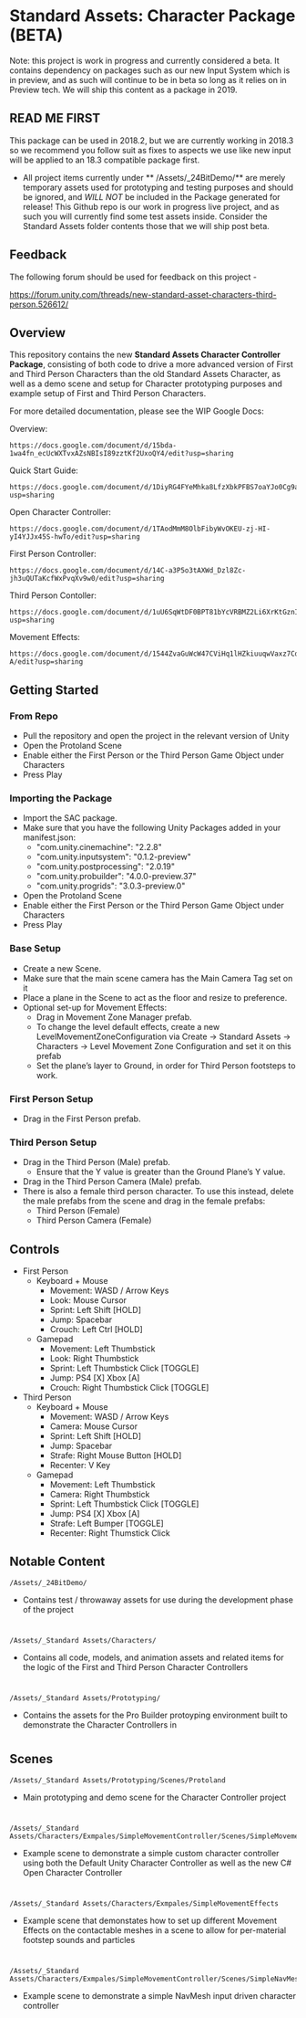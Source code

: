 # Standard Assets: Character Package (BETA)

Note: this project is work in progress and currently considered a beta. It contains dependency on packages such as our new Input System which is in preview, and as such will continue to be in beta so long as it relies on in Preview tech. We will ship this content as a package in 2019.

## READ ME FIRST

This package can be used in 2018.2, but we are currently working in 2018.3 so we recommend you follow suit as fixes to aspects we use like new input will be applied to an 18.3 compatible package first.

* All project items currently under ** /Assets/_24BitDemo/**  are merely temporary assets used for prototyping and testing purposes and should be ignored, and *WILL NOT* be included in the Package generated for release! This Github repo is our work in progress live project, and as such you will currently find some test assets inside. Consider the Standard Assets folder contents those that we will ship post beta.

## Feedback

The following forum should be used for feedback on this project -

https://forum.unity.com/threads/new-standard-asset-characters-third-person.526612/

## Overview

This repository contains the new **Standard Assets Character Controller Package**, consisting of both code to drive a more advanced version of First and Third Person Characters than the old Standard Assets Character, as well as a demo scene and setup for Character prototyping purposes and example setup of First and Third Person Characters.

For more detailed documentation, please see the WIP Google Docs:  

Overview:

	https://docs.google.com/document/d/15bda-1wa4fn_ecUcWXTvxAZsNBIsI89zztKf2UxoQY4/edit?usp=sharing

Quick Start Guide:

	https://docs.google.com/document/d/1DiyRG4FYeMhka8LfzXbkPFBS7oaYJo0Cg9asBbvYsDs/edit?usp=sharing

Open Character Controller:

	https://docs.google.com/document/d/1TAodMmM8OlbFibyWvOKEU-zj-HI-yI4YJJx45S-hwTo/edit?usp=sharing	

First Person Controller:

	https://docs.google.com/document/d/14C-a3P5o3tAXWd_Dzl8Zc-jh3uQUTaKcfWxPvqXv9w0/edit?usp=sharing

Third Person Contoller:

	https://docs.google.com/document/d/1uU6SqWtDF0BPT81bYcVRBMZ2Li6XrKtGznItrfH8hvc/edit?usp=sharing

Movement Effects:

	https://docs.google.com/document/d/1544ZvaGuWcW47CViHq1lHZkiuuqwVaxz7Cd4htyea-A/edit?usp=sharing	


## Getting Started

### From Repo
* Pull the repository and open the project in the relevant version of Unity
* Open the Protoland Scene
* Enable either the First Person or the Third Person Game Object under Characters
* Press Play

### Importing the Package
* Import the SAC package.
* Make sure that you have the following Unity Packages added in your manifest.json:
	* "com.unity.cinemachine": "2.2.8"
	* "com.unity.inputsystem": "0.1.2-preview"
	* "com.unity.postprocessing": "2.0.19"
	* "com.unity.probuilder": "4.0.0-preview.37"
	* "com.unity.progrids": "3.0.3-preview.0"
* Open the Protoland Scene
* Enable either the First Person or the Third Person Game Object under Characters
* Press Play
    
### Base Setup
* Create a new Scene.
* Make sure that the main scene camera has the Main Camera Tag set on it
* Place a plane in the Scene to act as the floor and resize to preference.
* Optional set-up for Movement Effects:
    * Drag in Movement Zone Manager prefab.
    * To change the level default effects, create a new LevelMovementZoneConfiguration via Create -> Standard Assets -> Characters -> Level Movement Zone Configuration and set it on this prefab
    * Set the plane’s layer to Ground, in order for Third Person footsteps to work.
    
### First Person Setup
* Drag in the First Person prefab.

### Third Person Setup
* Drag in the Third Person (Male) prefab.
    * Ensure that the Y value is greater than the Ground Plane’s Y value.
* Drag in the Third Person Camera (Male) prefab.
* There is also a female third person character. To use this instead, delete the male prefabs from the scene and drag in the female prefabs:
	* Third Person (Female)
	* Third Person Camera (Female)

## Controls

* First Person
	* Keyboard + Mouse
		* Movement:		WASD / Arrow Keys
		* Look:			Mouse Cursor
		* Sprint:		Left Shift [HOLD]
		* Jump:			Spacebar
		* Crouch:		Left Ctrl [HOLD]
	* Gamepad
		* Movement:		Left Thumbstick
		* Look:			Right Thumbstick
		* Sprint:		Left Thumbstick Click [TOGGLE]
		* Jump:			PS4 [X]  Xbox [A]
		* Crouch:		Right Thumbstick Click [TOGGLE]
* Third Person
	* Keyboard + Mouse
		* Movement:		WASD / Arrow Keys
		* Camera:		Mouse Cursor
		* Sprint:		Left Shift [HOLD]
		* Jump:			Spacebar
		* Strafe:		Right Mouse Button [HOLD]
		* Recenter:		V Key
	* Gamepad
		* Movement:		Left Thumbstick
		* Camera:		Right Thumbstick
		* Sprint:		Left Thumbstick Click [TOGGLE]
		* Jump:			PS4 [X]  Xbox [A]
		* Strafe:		Left Bumper [TOGGLE]
		* Recenter:		Right Thumstick Click



## Notable Content

	/Assets/_24BitDemo/
	
* Contains test / throwaway assets for use during the development phase of the project

#

	/Assets/_Standard Assets/Characters/
	
* Contains all code, models, and animation assets and related items for the logic of the First and Third Person Character Controllers

#

	/Assets/_Standard Assets/Prototyping/
	
* Contains the assets for the Pro Builder protoyping environment built to demonstrate the Character Controllers in

#



## Scenes

	/Assets/_Standard Assets/Prototyping/Scenes/Protoland

* Main prototyping and demo scene for the Character Controller project

#

	/Assets/_Standard Assets/Characters/Exmpales/SimpleMovementController/Scenes/SimpleMovementController

* Example scene to demonstrate a simple custom character controller using both the Default Unity Character Controller as well as the new C# Open Character Controller

#

	/Assets/_Standard Assets/Characters/Exmpales/SimpleMovementEffects
	
* Example scene that demonstates how to set up different Movement Effects on the contactable meshes in a scene to allow for per-material footstep sounds and particles

#

	/Assets/_Standard Assets/Characters/Exmpales/SimpleMovementController/Scenes/SimpleNavMeshInputController

* Example scene to demonstrate a simple NavMesh input driven character controller

#

